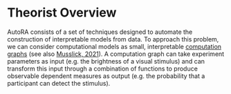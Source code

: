 # Theorist Overview

AutoRA consists of a set of techniques designed to automate the construction of interpretable models from data. To approach this problem, we can consider computational models as small, interpretable [computation graphs](https://medium.com/tebs-lab/deep-neural-networks-as-computational-graphs-867fcaa56c9) (see also [Musslick, 2021](https://arxiv.org/abs/2103.13939)). A computation graph can take experiment parameters as input (e.g. the brightness of a visual stimulus) and can transform this input through a combination of functions to produce observable dependent measures as output (e.g. the probability that a participant can detect the stimulus).
